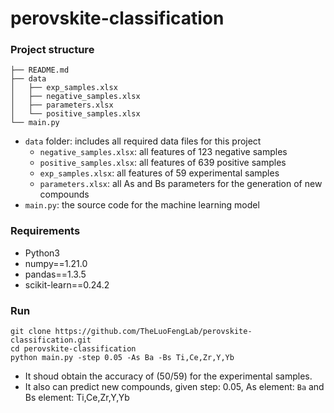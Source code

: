 # perovskite-classification

### Project structure

```
├── README.md
├── data
│   ├── exp_samples.xlsx
│   ├── negative_samples.xlsx
│   ├── parameters.xlsx
│   └── positive_samples.xlsx
└── main.py
```

- `data` folder: includes all required data files for this project
  - `negative_samples.xlsx`: all features of 123 negative samples
  - `positive_samples.xlsx`: all features of 639 positive samples
  - `exp_samples.xlsx`: all features of 59 experimental samples
  - `parameters.xlsx`: all As and Bs parameters for the generation of new compounds 
- `main.py`: the source code for the machine learning model

### Requirements

- Python3
- numpy==1.21.0
- pandas==1.3.5
- scikit-learn==0.24.2

### Run

```
git clone https://github.com/TheLuoFengLab/perovskite-classification.git
cd perovskite-classification
python main.py -step 0.05 -As Ba -Bs Ti,Ce,Zr,Y,Yb
```

- It shoud obtain the accuracy of (50/59) for the experimental samples.
- It also can predict new compounds, given step: 0.05, As element: `Ba` and Bs element: Ti,Ce,Zr,Y,Yb
